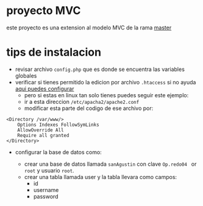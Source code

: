 # proyecto MVC
este proyecto es una extension al modelo MVC de la rama [master](https://github.com/geferson0000/proyecto/tree/master)

# tips de instalacion

* revisar archivo ```config.php``` que es donde se encuentra las variables globales
* verificar si tienes permitido la edicion por archivo ```.htaccess``` si no ayuda [aqui puedes configurar](https://jclopex.medium.com/como-hacer-funcionar-htaccess-en-apache2-y-debian-9-28d16b2ef95a)
  * pero si estas en linux tan solo tienes puedes seguir este ejemplo:
  * ir a esta direccion ```/etc/apacha2/apache2.conf```
  * modificar esta parte del codigo de ese archivo por:

```
<Directory /var/www/>
	Options Indexes FollowSymLinks
	AllowOverride All
	Require all granted
</Directory>
```
* configurar la base de datos como:
  
  * crear una base de datos llamada ```sanAgustin``` con clave ```Op.redo04 ``` or ```root``` y usuario ```root```. 
  * crear una tabla llamada user y la tabla llevara como campos: 
    * id
    * username
    * password

